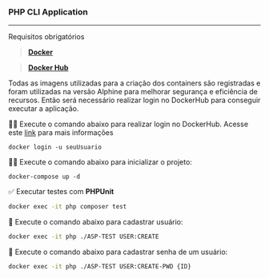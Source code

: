 ### PHP CLI Application

------
Requisitos obrigatórios

> **[Docker](https://www.docker.com/)**

> **[Docker Hub](https://hub.docker.com/)**

Todas as imagens utilizadas para a criação dos containers são registradas e foram
utilizadas na versão Alphine para melhorar segurança e eficiência de recursos.
Então será necessário realizar login no DockerHub para conseguir executar a aplicação.

👨‍💻 Execute o comando abaixo para realizar login no DockerHub.
Acesse este [link](https://docs.docker.com/docker-hub/access-tokens/) para mais informações
```
docker login -u seuUsuario
```

👨‍💻 Execute o comando abaixo para inicializar o projeto:
```
docker-compose up -d
```

✅ Executar testes com **PHPUnit**
```bash
docker exec -it php composer test
```

🚀 Execute o comando abaixo para cadastrar usuário:
```bash
docker exec -it php ./ASP-TEST USER:CREATE
```

🚀 Execute o comando abaixo para cadastrar senha de um usuário:
```bash
docker exec -it php ./ASP-TEST USER:CREATE-PWD {ID}
```

